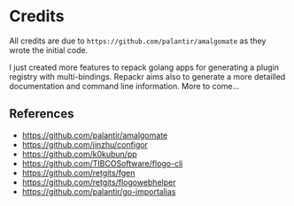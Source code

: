 # Credits

All credits are due to `https://github.com/palantir/amalgomate` as they wrote the initial code.

I just created more features to repack golang apps for generating a plugin registry with multi-bindings.
Repackr aims also to generate a more detailled documentation and command line information.
More to come...

## References
- https://github.com/palantir/amalgomate
- https://github.com/jinzhu/configor
- https://github.com/k0kubun/pp
- https://github.com/TIBCOSoftware/flogo-cli
- https://github.com/retgits/fgen
- https://github.com/retgits/flogowebhelper
- https://github.com/palantir/go-importalias